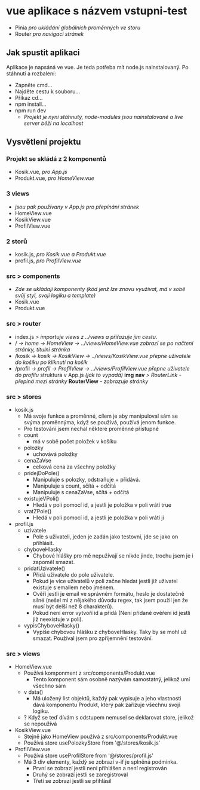 # vue aplikace s názvem vstupni-test
- Pinia _pro ukládání globálních proměnných ve storu_
- Router _pro navigaci stránek_

## Jak spustit aplikaci
Aplikace je napsáná ve vue. Je teda potřeba mít node.js nainstalovaný.
Po stáhnutí a rozbalení:
- Zapněte cmd...
- Najděte cestu k souboru...
- Příkaz cd...
- npm install...
- npm run dev
  - _Projekt je nyní stáhnutý, node-modules jsou nainstalované a live server běží na localhost_

## Vysvětlení projektu
### Projekt se skládá z 2 komponentů
- Kosik.vue, _pro App.js_
- Produkt.vue, _pro HomeView.vue_
### 3 views
  - _jsou pak používany v App.js pro přepínání stránek_
- HomeView.vue
- KosikView.vue
- ProfilView.vue
### 2 storů
- kosik.js, _pro Kosik.vue a Produkt.vue_
- profil.js, _pro ProfilView.vue_
### src > components
  - _Zde se ukládají komponenty (kód jenž lze znovu využívat, má v sobě svůj styl, svojí logiku a template)_
- Kosik.vue
- Produkt.vue
### src > router
- index.js _> importuje views z ../views a přiřazuje jim cestu._
- / _-> home -> HomeView -> ../views/HomeView.vue zobrazí se po načtení stránky, titulní stránka_
- /kosik _-> kosik -> KosikView -> ../views/KosikView.vue přepne uživatele do košíku po kliknutí na košík_
- /profil _-> profil -> ProfilView -> ../views/ProfilView.vue přepne uživatele do profilu_
struktura v App.js _(jak to vypadá)_
**img**
**nav** _> RouterLink - přepíná mezi stránky_
**RouterView** _- zobrazuje stránky_
### src > stores
- kosik.js
    - Má svoje funkce a proměnné, cílem je aby manipuloval sám se svýma proměnnýma, když se používá, používá jenom funkce.
    - Pro testování jsem nechal některé proměnné přístupné
  - count
    - má v sobě počet položek v košíku
  - polozky
    - uchovává položky
  - cenaZaVse  
    - celková cena za všechny položky
  - pridejDoPole()
    - Manipuluje s polozky, odstraňuje + přidává. 
    - Manipuluje s count, sčítá + odčítá
    - Manipuluje s cenaZaVse, sčítá + odčítá
  - existujeVPoli()
    - Hledá v poli pomocí id, a jestli je položka v poli vrátí true
  - vratZPole()
    - Hledá v poli pomocí id, a jestli je položka v poli vrátí ji
- profil.js
  - uzivatele
    - Pole s uživateli, jeden je zadán jako testovní, jde se jako on přihlásit.
  - chyboveHlasky
    - Chybové hlášky pro mě nepužívají se nikde jinde, trochu jsem je i zapoměl smazat.
  - pridatUzivatele()
    - Přidá uživatele do pole uživatele.
    - Pokud je více uživatelů v poli začne hledat jestli již uživatel existuje s emailem nebo jménem.
    - Ověří jestli je email ve správném formátu, heslo je dostatečně silné (nešel mi z nějakého důvodu regex, tak jsem použil jen že musí být delší než 8 charakterů).
    - Pokud není error vytvoří id a přidá (Není přidané ověření id jestli již neexistuje v poli).
  - vypisChyboveHlasky()
    - Vypíše chybovou hlášku z chyboveHlasky. Taky by se mohl už smazat. Používal jsem pro zpříjemnění testování.
### src > views
- HomeView.vue
  - Používá komponment z src/components/Produkt.vue
    - Tento komponent sám osobně nazývám samostatný, jelikož umí všechno sám
  - v data()
    - Má uložený list objektů, každý pak vypisuje a jeho vlastnosti dává komponentu Produkt, který pak zařizuje všechnu svojí logiku.
  - ? Když se teď dívám s odstupem nemusel se deklarovat store, jelikož se nepoužívá
- KosikView.vue
  - Stejně jako HomeView používá z src/components/Produkt.vue
  - Používá store usePolozkyStore from '@/stores/kosik.js'
- ProfilView.vue
  - Používá store useProfilStore from '@/stores/profil.js'
  - Má 3 div elementy, každý se zobrazí v-if je splněná podmínka.
    - První se zobrazí jestli není přihlášen a není registrován
    - Druhý se zobrazí jestli se zaregistroval
    - Třetí se zobrazí jestli se přihlásil
